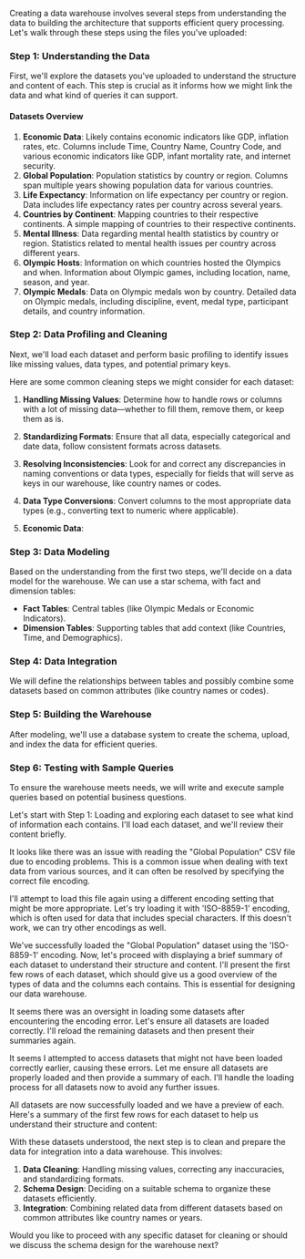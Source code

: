 Creating a data warehouse involves several steps from understanding the data to building the architecture that supports efficient query processing. Let's walk through these steps using the files you've uploaded:

### Step 1: Understanding the Data
First, we'll explore the datasets you've uploaded to understand the structure and content of each. This step is crucial as it informs how we might link the data and what kind of queries it can support.

#### Datasets Overview
1. **Economic Data**: Likely contains economic indicators like GDP, inflation rates, etc. Columns include Time, Country Name, Country Code, and various economic indicators like GDP, infant mortality rate, and internet security.
2. **Global Population**: Population statistics by country or region. Columns span multiple years showing population data for various countries.
3. **Life Expectancy**: Information on life expectancy per country or region. Data includes life expectancy rates per country   across several years.
4. **Countries by Continent**: Mapping countries to their respective continents. A simple mapping of countries to their respective continents.
5. **Mental Illness**: Data regarding mental health statistics by country or region. Statistics related to mental health issues per country across different years.
6. **Olympic Hosts**: Information on which countries hosted the Olympics and when. Information about Olympic games, including location, name, season, and year.
7. **Olympic Medals**: Data on Olympic medals won by country.  Detailed data on Olympic medals, including discipline, event, medal type, participant details, and country information.

### Step 2: Data Profiling and Cleaning
Next, we'll load each dataset and perform basic profiling to identify issues like missing values, data types, and potential primary keys.

Here are some common cleaning steps we might consider for each dataset:

1. **Handling Missing Values**: Determine how to handle rows or columns with a lot of missing data—whether to fill them, remove them, or keep them as is.
2. **Standardizing Formats**: Ensure that all data, especially categorical and date data, follow consistent formats across datasets.
3. **Resolving Inconsistencies**: Look for and correct any discrepancies in naming conventions or data types, especially for fields that will serve as keys in our warehouse, like country names or codes.
4. **Data Type Conversions**: Convert columns to the most appropriate data types (e.g., converting text to numeric where applicable).

1. **Economic Data**: 


### Step 3: Data Modeling
Based on the understanding from the first two steps, we'll decide on a data model for the warehouse. We can use a star schema, with fact and dimension tables:

- **Fact Tables**: Central tables (like Olympic Medals or Economic Indicators).
- **Dimension Tables**: Supporting tables that add context (like Countries, Time, and Demographics).

### Step 4: Data Integration
We will define the relationships between tables and possibly combine some datasets based on common attributes (like country names or codes).

### Step 5: Building the Warehouse
After modeling, we'll use a database system to create the schema, upload, and index the data for efficient queries.

### Step 6: Testing with Sample Queries
To ensure the warehouse meets needs, we will write and execute sample queries based on potential business questions.

Let's start with Step 1: Loading and exploring each dataset to see what kind of information each contains. I'll load each dataset, and we'll review their content briefly.

It looks like there was an issue with reading the "Global Population" CSV file due to encoding problems. This is a common issue when dealing with text data from various sources, and it can often be resolved by specifying the correct file encoding.

I'll attempt to load this file again using a different encoding setting that might be more appropriate. Let's try loading it with 'ISO-8859-1' encoding, which is often used for data that includes special characters. If this doesn't work, we can try other encodings as well.

We've successfully loaded the "Global Population" dataset using the 'ISO-8859-1' encoding. Now, let's proceed with displaying a brief summary of each dataset to understand their structure and content. I'll present the first few rows of each dataset, which should give us a good overview of the types of data and the columns each contains. This is essential for designing our data warehouse.

It seems there was an oversight in loading some datasets after encountering the encoding error. Let's ensure all datasets are loaded correctly. I'll reload the remaining datasets and then present their summaries again.

It seems I attempted to access datasets that might not have been loaded correctly earlier, causing these errors. Let me ensure all datasets are properly loaded and then provide a summary of each. I'll handle the loading process for all datasets now to avoid any further issues.

All datasets are now successfully loaded and we have a preview of each. Here's a summary of the first few rows for each dataset to help us understand their structure and content:



With these datasets understood, the next step is to clean and prepare the data for integration into a data warehouse. This involves:

1. **Data Cleaning**: Handling missing values, correcting any inaccuracies, and standardizing formats.
2. **Schema Design**: Deciding on a suitable schema to organize these datasets efficiently.
3. **Integration**: Combining related data from different datasets based on common attributes like country names or years.

Would you like to proceed with any specific dataset for cleaning or should we discuss the schema design for the warehouse next?